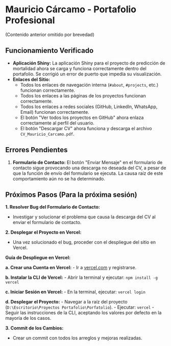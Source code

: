 # Mauricio Cárcamo - Portafolio Profesional

(Contenido anterior omitido por brevedad)

## Funcionamiento Verificado

- **Aplicación Shiny:** La aplicación Shiny para el proyecto de predicción de mortalidad ahora se carga y funciona correctamente dentro del portafolio. Se corrigió un error de puerto que impedía su visualización.
- **Enlaces del Sitio:**
    - Todos los enlaces de navegación interna (`#about`, `#projects`, etc.) funcionan correctamente.
    - Todos los enlaces a las páginas de los proyectos funcionan correctamente.
    - Todos los enlaces a redes sociales (GitHub, LinkedIn, WhatsApp, Email) funcionan correctamente.
    - El botón "Ver todos los proyectos en GitHub" ahora enlaza correctamente al perfil del usuario.
    - El botón "Descargar CV" ahora funciona y descarga el archivo `CV_Mauricio_Carcamo.pdf`.

## Errores Pendientes

1.  **Formulario de Contacto:** El botón "Enviar Mensaje" en el formulario de contacto sigue provocando una descarga no deseada del CV, a pesar de que la función de envío del formulario se ejecuta. La causa raíz de este comportamiento aún no se ha determinado.

## Próximos Pasos (Para la próxima sesión)

**1. Resolver Bug del Formulario de Contacto:**
   - Investigar y solucionar el problema que causa la descarga del CV al enviar el formulario de contacto.

**2. Desplegar el Proyecto en Vercel:**
   - Una vez solucionado el bug, proceder con el despliegue del sitio en Vercel.

   **Guía de Despliegue en Vercel:**

   **a. Crear una Cuenta en Vercel:**
      - Ir a [vercel.com](https://vercel.com) y registrarse.

   **b. Instalar la CLI de Vercel:**
      - Abrir la terminal y ejecutar: `npm install -g vercel`

   **c. Iniciar Sesión en Vercel:**
      - En la terminal, ejecutar: `vercel login`

   **d. Desplegar el Proyecto:**
      - Navegar a la raíz del proyecto (`D:\Escritorio\Proyectos Portafolio\Porfatolio`).
      - Ejecutar: `vercel`
      - Seguir las instrucciones de la CLI, aceptando los valores por defecto en la mayoría de los casos.

**3. Commit de los Cambios:**
   - Crear un commit con todos los arreglos y mejoras realizadas.
